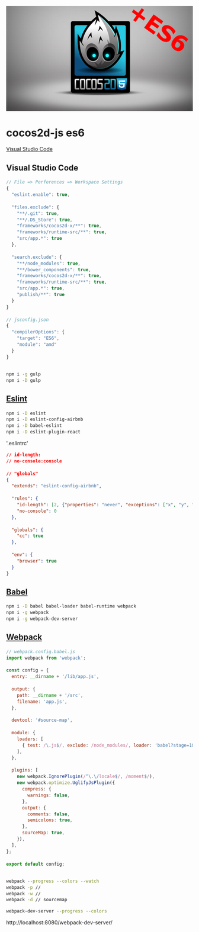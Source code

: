 ![alt tag](https://github.com/Coolok/cocosWebpack/blob/master/cocos2d-js-es6/HelloWorld.png)

# cocos2d-js es6
 [Visual Studio Code](https://code.visualstudio.com/)


## Visual Studio Code
```js
// File => Perferences => Workspace Settings
{
  "eslint.enable": true,

  "files.exclude": {
    "**/.git": true,
    "**/.DS_Store": true,
    "frameworks/cocos2d-x/**": true,
    "frameworks/runtime-src/**": true,
    "src/app.*": true
  },

  "search.exclude": {
    "**/node_modules": true,
    "**/bower_components": true,
    "frameworks/cocos2d-x/**": true,
    "frameworks/runtime-src/**": true,
    "src/app.*": true,
    "publish/**": true
  }
}

// jsconfig.json
{
  "compilerOptions": {
    "target": "ES6",
    "module": "amd"
  }
}
```

## 
```bash
npm i -g gulp
npm i -D gulp
```

##  [Eslint](http://eslint.org/)
```bash
npm i -D eslint
npm i -D eslint-config-airbnb
npm i -D babel-eslint
npm i -D eslint-plugin-react
```
'.eslintrc'
```json
// id-length: 
// no-console:console

// "globals" 
{
  "extends": "eslint-config-airbnb",

  "rules": {
    "id-length": [2, {"properties": "never", "exceptions": ["x", "y", "_", "$", "s", "e"]}],
    "no-console": 0
  },

  "globals": {
    "cc": true
  },

  "env": {
    "browser": true
  }
}
```

##  [Babel](http://babeljs.io)
```bash
npm i -D babel babel-loader babel-runtime webpack
npm i -g webpack
npm i -g webpack-dev-server
```

##  [Webpack](https://webpack.github.io/)
```js
// webpack.config.babel.js
import webpack from 'webpack';

const config = {
  entry: __dirname + '/lib/app.js',

  output: {
    path: __dirname + '/src',
    filename: 'app.js',
  },

  devtool: '#source-map',

  module: {
    loaders: [
      { test: /\.js$/, exclude: /node_modules/, loader: 'babel?stage=1&optional=runtime' },
    ],
  },

  plugins: [
    new webpack.IgnorePlugin(/^\.\/locale$/, /moment$/),
    new webpack.optimize.UglifyJsPlugin({
      compress: {
        warnings: false,
      },
      output: {
        comments: false,
        semicolons: true,
      },
      sourceMap: true,
    }),
  ],
};

export default config;
```

## 
```bash
webpack --progress --colors --watch
webpack -p //
webpack -w //
webpack -d // sourcemap
```

```bash
webpack-dev-server --progress --colors
```
http://localhost:8080/webpack-dev-server/

